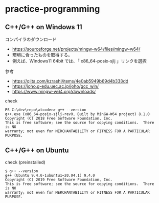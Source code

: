 # practice-programming

## C++/G++ on Windows 11

コンパイラのダウンロード
* https://sourceforge.net/projects/mingw-w64/files/mingw-w64/
* 環境に合ったものを取得する。
* 例えば、Windows11 64bit では、「 x86_64-posix-sjlj 」リンクを選択

参考
* https://qiita.com/kzrashi/items/4e0ab5949b69d4b333dd
* https://joho.g-edu.uec.ac.jp/joho/gcc_win/
* https://www.mingw-w64.org/downloads/

check
```
PS C:\dev\repo\atcoder> g++ --version
g++.exe (x86_64-posix-sjlj-rev0, Built by MinGW-W64 project) 8.1.0
Copyright (C) 2018 Free Software Foundation, Inc.
This is free software; see the source for copying conditions.  There is NO
warranty; not even for MERCHANTABILITY or FITNESS FOR A PARTICULAR PURPOSE.
```

## C++/G++ on Ubuntu

check (preinstalled)
```
$ g++ --version
g++ (Ubuntu 9.4.0-1ubuntu1~20.04.1) 9.4.0
Copyright (C) 2019 Free Software Foundation, Inc.
This is free software; see the source for copying conditions.  There is NO
warranty; not even for MERCHANTABILITY or FITNESS FOR A PARTICULAR PURPOSE.
```
